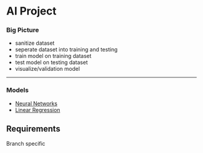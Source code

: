 # AI Project
### Big Picture
- sanitize dataset
- seperate dataset into training and testing
- train model on training dataset
- test model on testing dataset
- visualize/validation model
---
### Models
- [Neural Networks](https://github.com/TheAypisamFpv/AI-Project/tree/neural-network)
- [Linear Regression](https://github.com/TheAypisamFpv/AI-Project/tree/linear-regression)

## Requirements
Branch specific
